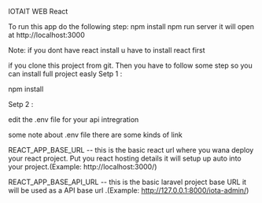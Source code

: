 IOTAIT WEB React

To run this app do the following step:
npm install
npm run server
it will open at http://localhost:3000

Note: if you dont have react install u have to install react first

if you clone this project from git. Then you have to follow some step so you can install full project easly
Setp 1 :

npm install

Setp 2 :

edit the .env file for your api intregration

some note about .env file there are some kinds of link

REACT_APP_BASE_URL -- this is the basic react url where you wana deploy your react project. Put you react hosting details it will setup up auto into your project.(Example: http://localhost:3000/)

REACT_APP_BASE_API_URL -- this is the basic laravel project base URL it will be used as a API base url .(Example: http://127.0.0.1:8000/iota-admin/)


